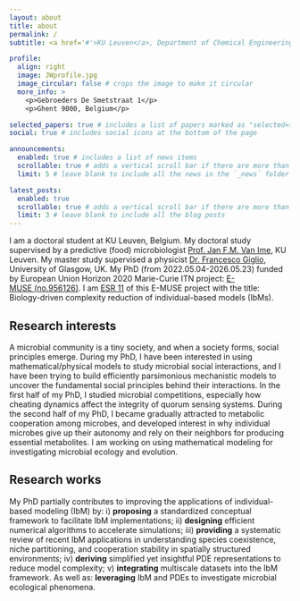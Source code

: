 ```yaml
---
layout: about
title: about
permalink: /
subtitle: <a href='#'>KU Leuven</a>, Department of Chemical Engineering.

profile:
  align: right
  image: JWprofile.jpg
  image_circular: false # crops the image to make it circular
  more_info: >
    <p>Gebroeders De Smetstraat 1</p>
    <p>Ghent 9000, Belgium</p>

selected_papers: true # includes a list of papers marked as "selected={true}"
social: true # includes social icons at the bottom of the page

announcements:
  enabled: true # includes a list of news items
  scrollable: true # adds a vertical scroll bar if there are more than 3 news items
  limit: 5 # leave blank to include all the news in the `_news` folder

latest_posts:
  enabled: true
  scrollable: true # adds a vertical scroll bar if there are more than 3 new posts items
  limit: 3 # leave blank to include all the blog posts
---
```


I am a doctoral student at KU Leuven, Belgium. My doctoral study supervised by a predictive (food) microbiologist [Prof. Jan F.M. Van Ime](https://scholar.google.com/citations?hl=en&user=s6Jj26IAAAAJ&view_op=list_works&sortby=pubdate), KU Leuven. My master study supervised a physicist [Dr. Francesco Giglio](https://www.gla.ac.uk/schools/mathematicsstatistics/staff/francescogiglio/), University of Glasgow, UK. My PhD (from 2022.05.04-2026.05.23) funded by European Union Horizon 2020 Marie-Curie ITN project: [E-MUSE (no.956126)](https://www.itn-emuse.com/). I am [ESR 11](https://www.itn-emuse.com/phdfellows/jian-wang) of this E-MUSE project with the title: Biology-driven complexity reduction of individual-based models (IbMs).

## Research interests
A microbial community is a tiny society, and when a society forms, social principles emerge. During my PhD, I have been interested in using mathematical/physical models to study microbial social interactions, and I have been trying to build efficiently parsimonious mechanistic models to uncover the fundamental social principles behind their interactions. In the first half of my PhD, I studied microbial competitions, especially how cheating dynamics affect the integrity of quorum sensing systems. During the second half of my PhD, I became gradually attracted to metabolic cooperation among microbes, and developed interest in why individual microbes give up their autonomy and rely on their neighbors for producing essential metabolites. I am working on using mathematical modeling for investigating microbial ecology and evolution.

## Research works
My PhD partially contributes to improving the applications of individual-based modeling (IbM) by: i) **proposing** a standardized conceptual framework to facilitate IbM implementations; ii) **designing** efficient numerical algorithms to accelerate simulations; iii) **providing** a systematic review of recent IbM applications in understanding species coexistence, niche partitioning, and cooperation stability in spatially structured environments; iv) **deriving** simplified yet insightful PDE representations to reduce model complexity; v) **integrating** multiscale datasets into the IbM framework. As well as: **leveraging** IbM and PDEs to investigate microbial ecological phenomena.
